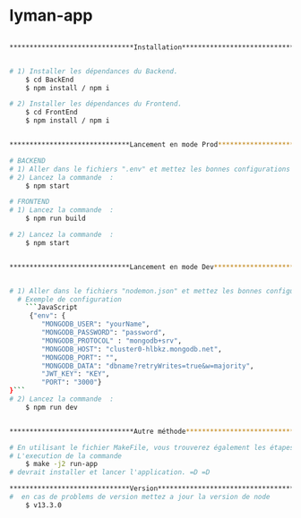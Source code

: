# lyman-app

``` bash

*******************************Installation*******************************************


# 1) Installer les dépendances du Backend.
    $ cd BackEnd
    $ npm install / npm i

# 2) Installer les dépendances du Frontend.
    $ cd FrontEnd
    $ npm install / npm i


******************************Lancement en mode Prod**********************************

# BACKEND
# 1) Aller dans le fichiers ".env" et mettez les bonnes configurations dans lesquelles vous voulez travailler.
# 2) Lancez la commande  : 
    $ npm start

# FRONTEND
# 1) Lancez la commande  : 
    $ npm run build

# 2) Lancez la commande  : 
    $ npm start


******************************Lancement en mode Dev***********************************


# 1) Aller dans le fichiers "nodemon.json" et mettez les bonnes configurations dans lesquelles vous voulez travailler.
  # Exemple de configuration 
    ```JavaScript   
     {"env": {
        "MONGODB_USER": "yourName",
        "MONGODB_PASSWORD": "password",
        "MONGODB_PROTOCOL" : "mongodb+srv",
        "MONGODB_HOST": "cluster0-hlbkz.mongodb.net",
        "MONGODB_PORT": "",
        "MONGODB_DATA": "dbname?retryWrites=true&w=majority",
        "JWT_KEY": "KEY",
        "PORT": "3000"}
}```
# 2) Lancez la commande  :
    $ npm run dev


*******************************Autre méthode*******************************************

# En utilisant le fichier MakeFile, vous trouverez également les étapes à suivres.
# L'execution de la commande 
    $ make -j2 run-app
# devrait installer et lancer l'application. =D =D 

******************************Version***********************************
#  en cas de problems de version mettez a jour la version de node
    $ v13.3.0

```